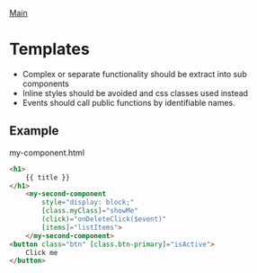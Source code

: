 [Main](../readme.md)

# Templates

- Complex or separate functionality should be extract into sub components
- Inline styles should be avoided and css classes used instead
- Events should call public functions by identifiable names.

## Example

my-component.html

```html
<h1>
    {{ title }}
</h1>
    <my-second-component
        style="display: block;"
        [class.myClass]="showMe"
        (click)="onDeleteClick($event)"
        [items]="listItems">
    </my-second-component>
<button class="btn" [class.btn-primary]="isActive">
    Click me
</button>
```